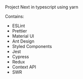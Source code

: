 Project Next in typescript using yarn

Contains:

- ESLint
- Prettier
- Material UI
- Ant Design
- Styled Components
- Jest
- Cypress
- Redux
- Context API
- SWR
